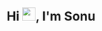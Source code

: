 <h1 align="left">
  Hi <img src="https://raw.githubusercontent.com/MartinHeinz/MartinHeinz/master/wave.gif" width="30px">, I'm Sonu 
</h1>
